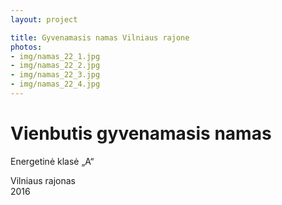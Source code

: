 ```yaml
---
layout: project

title: Gyvenamasis namas Vilniaus rajone
photos:
- img/namas_22_1.jpg
- img/namas_22_2.jpg
- img/namas_22_3.jpg
- img/namas_22_4.jpg
---
```

<h1>Vienbutis gyvenamasis namas</h1>
<p>Energetinė klasė „A“</p
<p>Vilniaus rajonas<br/>2016</p>